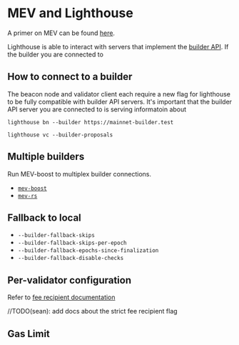 # MEV and Lighthouse

A primer on MEV can be found [here]([MEV](https://ethereum.org/en/developers/docs/mev/)).

Lighthouse is able to interact with servers that implement the [builder API](https://github.com/ethereum/builder-specs). 
If the builder you are connected to 

## How to connect to a builder

The beacon node and validator client each require a new flag for lighthouse to be fully compatible with builder API servers.
It's important that the builder API server you are connected to is serving informatoin about 

```
lighthouse bn --builder https://mainnet-builder.test
```

```
lighthouse vc --builder-proposals
```

## Multiple builders

Run MEV-boost to multiplex builder connections.

* [`mev-boost`][mev-boost]
* [`mev-rs`][mev-rs]

## Fallback to local

- `--builder-fallback-skips`
- `--builder-fallback-skips-per-epoch`
- `--builder-fallback-epochs-since-finalization`
- `--builder-fallback-disable-checks`

[mev-rs]: https://github.com/ralexstokes/mev-rs
[mev-boost]: https://github.com/flashbots/mev-boost

## Per-validator configuration

Refer to [fee recipient documentation](suggested-fee-recipient)

//TODO(sean): add docs about the strict fee recipient flag

## Gas Limit

